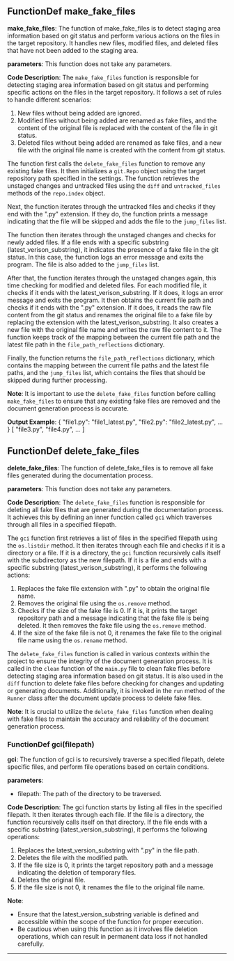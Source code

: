## FunctionDef make_fake_files
**make_fake_files**: The function of make_fake_files is to detect staging area information based on git status and perform various actions on the files in the target repository. It handles new files, modified files, and deleted files that have not been added to the staging area.

**parameters**:
This function does not take any parameters.

**Code Description**:
The `make_fake_files` function is responsible for detecting staging area information based on git status and performing specific actions on the files in the target repository. It follows a set of rules to handle different scenarios:

1. New files without being added are ignored.
2. Modified files without being added are renamed as fake files, and the content of the original file is replaced with the content of the file in git status.
3. Deleted files without being added are renamed as fake files, and a new file with the original file name is created with the content from git status.

The function first calls the `delete_fake_files` function to remove any existing fake files. It then initializes a `git.Repo` object using the target repository path specified in the settings. The function retrieves the unstaged changes and untracked files using the `diff` and `untracked_files` methods of the `repo.index` object.

Next, the function iterates through the untracked files and checks if they end with the ".py" extension. If they do, the function prints a message indicating that the file will be skipped and adds the file to the `jump_files` list.

The function then iterates through the unstaged changes and checks for newly added files. If a file ends with a specific substring (latest_verison_substring), it indicates the presence of a fake file in the git status. In this case, the function logs an error message and exits the program. The file is also added to the `jump_files` list.

After that, the function iterates through the unstaged changes again, this time checking for modified and deleted files. For each modified file, it checks if it ends with the latest_verison_substring. If it does, it logs an error message and exits the program. It then obtains the current file path and checks if it ends with the ".py" extension. If it does, it reads the raw file content from the git status and renames the original file to a fake file by replacing the extension with the latest_verison_substring. It also creates a new file with the original file name and writes the raw file content to it. The function keeps track of the mapping between the current file path and the latest file path in the `file_path_reflections` dictionary.

Finally, the function returns the `file_path_reflections` dictionary, which contains the mapping between the current file paths and the latest file paths, and the `jump_files` list, which contains the files that should be skipped during further processing.

**Note**: It is important to use the `delete_fake_files` function before calling `make_fake_files` to ensure that any existing fake files are removed and the document generation process is accurate.

**Output Example**:
{
    "file1.py": "file1_latest.py",
    "file2.py": "file2_latest.py",
    ...
}
[
    "file3.py",
    "file4.py",
    ...
]
## FunctionDef delete_fake_files
**delete_fake_files**: The function of delete_fake_files is to remove all fake files generated during the documentation process.

**parameters**:
This function does not take any parameters.

**Code Description**:
The `delete_fake_files` function is responsible for deleting all fake files that are generated during the documentation process. It achieves this by defining an inner function called `gci` which traverses through all files in a specified filepath. 

The `gci` function first retrieves a list of files in the specified filepath using the `os.listdir` method. It then iterates through each file and checks if it is a directory or a file. If it is a directory, the `gci` function recursively calls itself with the subdirectory as the new filepath. If it is a file and ends with a specific substring (latest_verison_substring), it performs the following actions:

1. Replaces the fake file extension with ".py" to obtain the original file name.
2. Removes the original file using the `os.remove` method.
3. Checks if the size of the fake file is 0. If it is, it prints the target repository path and a message indicating that the fake file is being deleted. It then removes the fake file using the `os.remove` method.
4. If the size of the fake file is not 0, it renames the fake file to the original file name using the `os.rename` method.

The `delete_fake_files` function is called in various contexts within the project to ensure the integrity of the document generation process. It is called in the `clean` function of the `main.py` file to clean fake files before detecting staging area information based on git status. It is also used in the `diff` function to delete fake files before checking for changes and updating or generating documents. Additionally, it is invoked in the `run` method of the `Runner` class after the document update process to delete fake files.

**Note**: It is crucial to utilize the `delete_fake_files` function when dealing with fake files to maintain the accuracy and reliability of the document generation process.
### FunctionDef gci(filepath)
**gci**: The function of gci is to recursively traverse a specified filepath, delete specific files, and perform file operations based on certain conditions.

**parameters**:
- filepath: The path of the directory to be traversed.

**Code Description**:
The gci function starts by listing all files in the specified filepath. It then iterates through each file. If the file is a directory, the function recursively calls itself on that directory. If the file ends with a specific substring (latest_version_substring), it performs the following operations:
1. Replaces the latest_version_substring with ".py" in the file path.
2. Deletes the file with the modified path.
3. If the file size is 0, it prints the target repository path and a message indicating the deletion of temporary files.
4. Deletes the original file.
5. If the file size is not 0, it renames the file to the original file name.

**Note**:
- Ensure that the latest_version_substring variable is defined and accessible within the scope of the function for proper execution.
- Be cautious when using this function as it involves file deletion operations, which can result in permanent data loss if not handled carefully.
***

